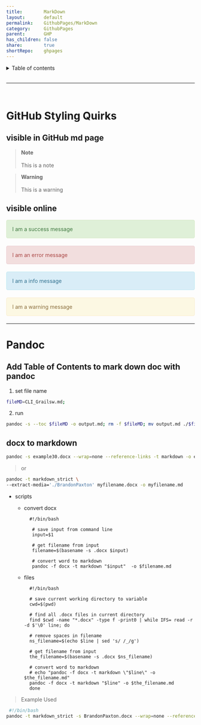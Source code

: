 ```yaml
---  
title:        MarkDown    
layout:       default    
permalink:    GithubPages/MarkDown    
category:     GithubPages    
parent:       GHP    
has_children: false    
share:        true    
shortRepo:    ghpages            
---  
```

    
    
<details markdown="block">          
<summary>          
Table of contents          
</summary>          
{: .text-delta }          
1. TOC          
{:toc}          
</details>          
    
<br/>          
    
***          
    
<br/>          
    
# GitHub Styling Quirks    
    
## visible in GitHub md page    
    
> **Note**<br>        
> This is a note    
    
> **Warning**<br>        
> This is a warning    
    
## visible online    
    
<div style="padding: 15px; border: 1px solid transparent; border-color: transparent; margin-bottom: 20px; border-radius: 4px; color: #3c763d; background-color: #dff0d8; border-color: #d6e9c6;">        
I am a success message        
</div>        
    
<div style="padding: 15px; border: 1px solid transparent; border-color: transparent; margin-bottom: 20px; border-radius: 4px; color: #a94442; background-color: #f2dede; border-color: #ebccd1;">        
I am an error message        
</div>        
    
<div style="padding: 15px; border: 1px solid transparent; border-color: transparent; margin-bottom: 20px; border-radius: 4px; color: #31708f; background-color: #d9edf7; border-color: #bce8f1;">        
I am a info message        
</div>        
    
<div style="padding: 15px; border: 1px solid transparent; border-color: transparent; margin-bottom: 20px; border-radius: 4px; color: #8a6d3b;; background-color: #fcf8e3; border-color: #faebcc;">        
I am a warning message        
</div>        
        
---      
    
# Pandoc    
    
## Add Table of Contents to mark down doc with pandoc    
    
1) set file name    
    
```bash          
fileMD=CLI_Grailsw.md;          
```          
    
2) run    
    
```bash          
pandoc -s --toc $fileMD -o output.md; rm -f $fileMD; mv output.md ./$fileMD;          
```          
    
## docx to markdown    
    
```bash          
pandoc -s example30.docx --wrap=none --reference-links -t markdown -o example35.md          
```          
    
> or    
    
  ```bash          
  pandoc -t markdown_strict \          
  --extract-media='./BrandonPaxton' myfilename.docx -o myfilename.md          
  ```          
    
- scripts    
    - convert docx    
      ```          
        #!/bin/bash          
            
         # save input from command line          
         input=$1          
            
         # get filename from input          
         filename=$(basename -s .docx $input)          
            
         # convert word to markdown          
         pandoc -f docx -t markdown "$input"  -o $filename.md          
       ```          
    
    - files    
      ```          
        #!/bin/bash          
           
        # save current working directory to variable          
        cwd=$(pwd)          
           
        # find all .docx files in current directory          
        find $cwd -name "*.docx" -type f -print0 | while IFS= read -r -d $'\0' line; do          
           
        # remove spaces in filename          
        ns_filename=$(echo $line | sed 's/ /_/g')          
           
        # get filename from input          
        the_filename=$(basename -s .docx $ns_filename)          
           
        # convert word to markdown          
        # echo "pandoc -f docx -t markdown \"$line\" -o $the_filename.md"          
        pandoc -f docx -t markdown "$line" -o $the_filename.md          
        done          
      ```        
    
> Example Used    
    
```bash        
 #!/bin/bash        
pandoc -t markdown_strict -s BrandonPaxton.docx --wrap=none --reference-links -t markdown -o BPResume.md;        
```    